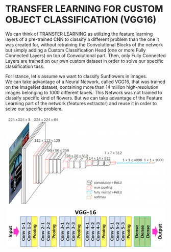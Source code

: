 # TRANSFER LEARNING FOR CUSTOM OBJECT CLASSIFICATION (VGG16)

We can think of TRANSFER LEARNING as utilizing the feature learning layers of a pre-trained CNN to classify a different problem than the one it was created for, without retraining the Convolutional Blocks of the network but simply adding a Custom Classification Head (one or more Fully Connected Layers) on top of Convolutional part.  Then, only Fully Connected Layers are trained on our own custom dataset in order to solve our specific classification task.

For istance, let's assume we want to classify Sunflowers in images.    
We can take advantage of a Neural Network, called VGG16, that was trained on the ImageNet dataset, containing more than 14 million high-resolution images belonging to 1000 different labels.  This Network was not trained to classify specific kind of flowers. But we can take advantage of the Feature Learning part of the network (features extractor) and reuse it in order to solve our specific problem.

![alt text](https://github.com/buropas/Custom_Object_Classification/blob/main/VGG16.png?raw=true)
![alt text](https://github.com/buropas/Custom_Object_Classification/blob/main/VGG16_2.png?raw=true)
